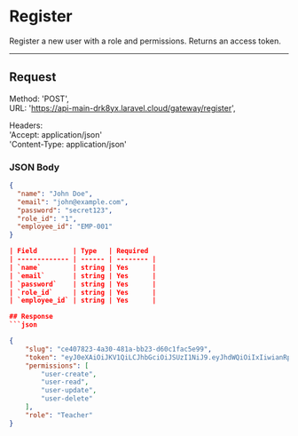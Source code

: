 # Register

Register a new user with a role and permissions. Returns an access token.

---

## Request

Method: 'POST',  
URL: 'https://api-main-drk8yx.laravel.cloud/gateway/register', 

Headers:  
'Accept: application/json'  
'Content-Type: application/json'

### JSON Body
```json
{
  "name": "John Doe",
  "email": "john@example.com",
  "password": "secret123",
  "role_id": "1",
  "employee_id": "EMP-001"
}

| Field         | Type   | Required 
| ------------- | ------ | -------- | 
| `name`        | string | Yes      |          
| `email`       | string | Yes      | 
| `password`    | string | Yes      | 
| `role_id`     | string | Yes      | 
| `employee_id` | string | Yes      | 

## Response
```json

{
    "slug": "ce407823-4a30-481a-bb23-d60c1fac5e99",
    "token": "eyJ0eXAiOiJKV1QiLCJhbGciOiJSUzI1NiJ9.eyJhdWQiOiIxIiwianRpIjoiODRmZmNhY2Y5ZGE0ZjI3YTg3YzY5YzBkMjZhY2QwN2RlMjhmNjMyNzA2MzFhNTIyMTY4YzQyNTI0MDU3NmEyMjFkZjY0OWNkOTYwNDg4OWYiLCJpYXQiOjE3NDc3MjM5NzcuMzU5OTUsIm5iZiI6MTc0NzcyMzk3Ny4zNTk5NTIsImV4cCI6MTc3OTI1OTk3Ny4zNTY4OTIsInN1YiI6IjgiLCJzY29wZXMiOltdfQ.hpBE27ItuB9n2KHCeQ_krfVuez9oAzyoABYr3e1KfdxEV-oCXR244h7WeuGm23CJNAse9_F_XBmCEeknxurVR-iXKbcvGxT2sROnvV6it8V2nC1x0z9_aL09dSQ71VVXD7e8LSC6bP84Pb5hqhQZrgJzuI5kWe04xd5vslq53KPAcLlkYAMM-wy11YJ61Xrkt70MfL9CfRg10OtUN7lYabJBjVG_5HhGRDIvY_uS3nP1ZtEcOPK6l5DZPU0eB6cLHhN6GAPN0haKrd7o8epHHkhJJytm0pyzgnnqeXLH8RXwld1DeMIF_K7FAB8df7OApw93ABBOzsErL7f1O2SNlFSA9-_Q-GE1_0mY8cnUwriyaP2rDQ1opekFr6KCJL2EzclO05Qre6CINP-DsKKXa1if3FBdGYflXfz6rZVlucVTMZRSZT1x1B7DfUAC5YUgp40A8wpH6Bft1v4ZUf-5tQXZloCKZNEP82KcwheDnH2AOUFfrQKQ0D9US3NI4u59PzqKDaZ7JRVcAqqSsKpkN1fg-kAbO9-Q_5UgTamh-7MYNx2m37eg8G2cpEySea1_6hOYTPAvD7D4CxPAu2QXJzIxL2aYudXb8bc0xktDAm7mJ3_eHnvm5OCtQr97lr-lCyQJ-eWdjoQvKse5e7jRKkyoBfAdmPtgskIb4xWrOd0",
    "permissions": [
        "user-create",
        "user-read",
        "user-update",
        "user-delete"
    ],
    "role": "Teacher"
}